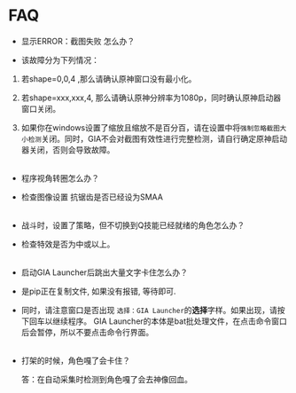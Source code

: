 # FAQ

- 显示ERROR：截图失败 怎么办？

- 该故障分为下列情况：

1. 若shape=0,0,4 ,那么请确认原神窗口没有最小化。

2. 若shape=xxx,xxx,4, 那么请确认原神分辨率为1080p，同时确认原神启动器窗口关闭。

3. 如果你在windows设置了缩放且缩放不是百分百，请在设置中将`强制忽略截图大小检测`关闭。同时，GIA不会对截图有效性进行完整检测，请自行确定原神启动器关闭，否则会导致故障。
</br></br>

- 程序视角转圈怎么办？

- 检查图像设置 抗锯齿是否已经设为SMAA
</br></br>

- 战斗时，设置了策略，但不切换到Q技能已经就绪的角色怎么办？

- 检查特效是否为中或以上。
</br></br>

- 启动GIA Launcher后跳出大量文字卡住怎么办？

- 是pip正在复制文件, 如果没有报错, 等待即可.

- 同时，请注意窗口是否出现 `选择：GIA Launcher`的<strong>选择</strong>字样。如果出现，请按下回车以继续程序。 GIA Launcher的本体是bat批处理文件，在点击命令窗口后会暂停，所以不要点击命令行界面。
</br></br>

- 打架的时候，角色嘎了会卡住？

   答：在自动采集时检测到角色嘎了会去神像回血。
